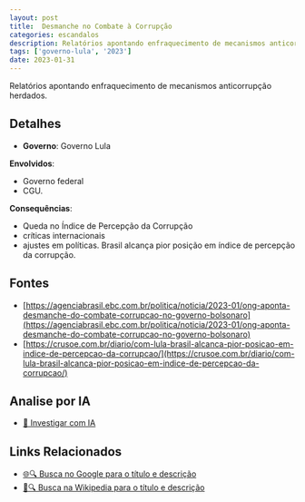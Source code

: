 ```yaml
---
layout: post
title:  Desmanche no Combate à Corrupção
categories: escandalos
description: Relatórios apontando enfraquecimento de mecanismos anticorrupção herdados.
tags: ['governo-lula', '2023']
date: 2023-01-31
---
```


Relatórios apontando enfraquecimento de mecanismos anticorrupção herdados.

## Detalhes
- **Governo**: Governo Lula

**Envolvidos**:
- Governo federal
- CGU.


**Consequências**:
- Queda no Índice de Percepção da Corrupção
- críticas internacionais
- ajustes em políticas. Brasil alcança pior posição em índice de percepção da corrupção.


## Fontes
- [https://agenciabrasil.ebc.com.br/politica/noticia/2023-01/ong-aponta-desmanche-do-combate-corrupcao-no-governo-bolsonaro](https://agenciabrasil.ebc.com.br/politica/noticia/2023-01/ong-aponta-desmanche-do-combate-corrupcao-no-governo-bolsonaro)
- [https://crusoe.com.br/diario/com-lula-brasil-alcanca-pior-posicao-em-indice-de-percepcao-da-corrupcao/](https://crusoe.com.br/diario/com-lula-brasil-alcanca-pior-posicao-em-indice-de-percepcao-da-corrupcao/)


## Analise por IA
- [🤖 Investigar com IA](https://www.perplexity.ai/search?q=Desmanche%20no%20Combate%20%C3%A0%20Corrup%C3%A7%C3%A3o%20Relat%C3%B3rios%20apontando%20enfraquecimento%20de%20mecanismos%20anticorrup%C3%A7%C3%A3o%20herdados.%20Governo%20Lula)

## Links Relacionados
- [🌐🔍 Busca no Google para o título e descrição](https://www.google.com/search?q=Desmanche%20no%20Combate%20%C3%A0%20Corrup%C3%A7%C3%A3o%20Relat%C3%B3rios%20apontando%20enfraquecimento%20de%20mecanismos%20anticorrup%C3%A7%C3%A3o%20herdados.%20Governo%20Lula)
- [📖🔍 Busca na Wikipedia para o título e descrição](https://pt.wikipedia.org/w/index.php?search=Desmanche%20no%20Combate%20%C3%A0%20Corrup%C3%A7%C3%A3o%20Relat%C3%B3rios%20apontando%20enfraquecimento%20de%20mecanismos%20anticorrup%C3%A7%C3%A3o%20herdados.%20Governo%20Lula)

